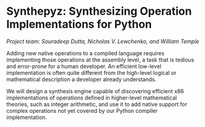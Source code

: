 # Synthepyz: Synthesizing Operation Implementations for Python #

*Project team: Souradeep Dutta, Nicholas V. Lewchenko, and William Temple*

Adding new native operations to a compiled language requires
implementing those operations at the assembly level, a task that is
tedious and error-prone for a human developer.  An efficient low-level
implementation is often quite different from the high-level logical or
mathematical description a developer already understands.

We will design a synthesis engine capable of discovering efficient x86
implementations of operations defined in higher-level mathematical
theories, such as integer arithmetic, and use it to add native support
for complex operations not yet covered by our Python compiler
implementation.
